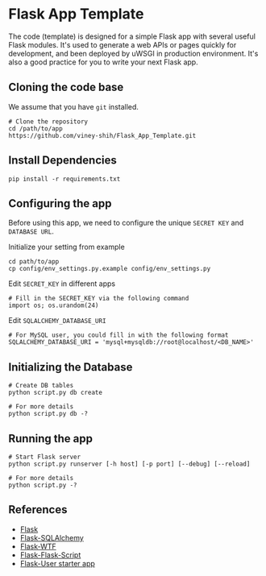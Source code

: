 # Flask App Template

The code (template) is designed for a simple Flask app with several useful Flask modules. It's used to generate a web APIs or pages quickly for development, and been deployed by uWSGI in production environment. It's also a good practice for you to write your next Flask app.

## Cloning the code base

We assume that you have `git` installed.

	# Clone the repository
	cd /path/to/app
	https://github.com/viney-shih/Flask_App_Template.git
	
## Install Dependencies

	pip install -r requirements.txt

## Configuring the app

Before using this app, we need to configure the unique `SECRET KEY` and `DATABASE URL`.

Initialize your setting from example

	cd path/to/app
	cp config/env_settings.py.example config/env_settings.py
	
Edit `SECRET_KEY` in different apps

	# Fill in the SECRET_KEY via the following command
	import os; os.urandom(24)

Edit `SQLALCHEMY_DATABASE_URI` 

	# For MySQL user, you could fill in with the following format
	SQLALCHEMY_DATABASE_URI = 'mysql+mysqldb://root@localhost/<DB_NAME>'

## Initializing the Database

	# Create DB tables
	python script.py db create
	
	# For more details
	python script.py db -?
	
## Running the app

	# Start Flask server
	python script.py runserver [-h host] [-p port] [--debug] [--reload]
	
	# For more details
	python script.py -?

## References

* [Flask](http://flask.pocoo.org/)
* [Flask-SQLAlchemy](http://flask-sqlalchemy.pocoo.org/)
* [Flask-WTF](https://flask-wtf.readthedocs.org)
* [Flask-Flask-Script](https://flask-script.readthedocs.org)
* [Flask-User starter app](https://github.com/lingthio/Flask-User-starter-app)

